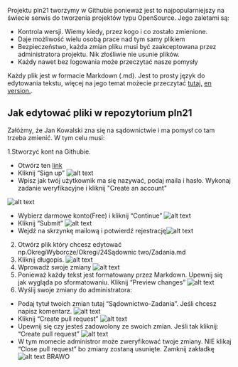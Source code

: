 
Projektu pln21 tworzymy w Githubie  ponieważ jest to najpopularniejszy na świecie serwis do tworzenia projektów typu OpenSource.
Jego zaletami są:
* Kontrola wersji. Wiemy kiedy, przez kogo i co zostało zmienione.
* Daje możliwość wielu osobą prace nad tym samy plikiem 
* Bezpieczeństwo, każda zmian pliku musi być zaakceptowana przez administratora projektu. Nik złośliwie nie usunie plików.
* Każdy nawet bez logowania może przeczytać nasze pomysły


Każdy plik jest w formacie Markdown (.md). Jest to prosty język do edytowania tekstu,
więcej na jego temat możecie przeczytać [tutaj,](https://pl.wikipedia.org/wiki/Markdown) [ en version.]( https://github.com/adam-p/markdown-here/wiki/Markdown-Cheatsheet).

## Jak edytować pliki w repozytorium pln21

Załóżmy, że Jan Kowalski zna się na sądownictwie i ma pomysł co tam trzeba zmienić.
W tym celu musi:

1.Stworzyć kont na Githubie.
* Otwórz ten [link](https://github.com/PartiaLudziNiezaleznych21)
* Kliknij “Sign up” ![alt text](https://github.com/PartiaLudziNiezaleznych21/PLN21/blob/master/pliki/Instrukcja/1rejestracja.PNG)
* Wpisz jak twój użytkownik ma się nazywać, podaj maila i hasło. 
 Wykonaj zadanie weryfikacyjne i kliknij "Create an account" 
 
 ![alt text](https://github.com/PartiaLudziNiezaleznych21/PLN21/blob/master/pliki/Instrukcja/1podajdane.PNG)
* Wybierz darmowe konto(Free) i kliknij “Continue” ![alt text](https://github.com/PartiaLudziNiezaleznych21/PLN21/blob/master/pliki/Instrukcja/2DarmoweKonto.PNG)
* Kliknij “Submit” ![alt text](https://github.com/PartiaLudziNiezaleznych21/PLN21/blob/master/pliki/Instrukcja/3submit.PNG)
* Wejdź na skrzynkę mailową i potwierdź rejestrację![alt text](https://github.com/PartiaLudziNiezaleznych21/PLN21/blob/master/pliki/Instrukcja/4mail.PNG)

2. Otwórz plik który chcesz edytować np.OkregiWyborcze/Okregi/24Sądownic two/Zadania.md
3. Kliknij długopis. ![alt text](https://github.com/PartiaLudziNiezaleznych21/PLN21/blob/master/pliki/Instrukcja/5dlugopis.PNG)
4. Wprowadź swoje zmiany ![alt text](https://github.com/PartiaLudziNiezaleznych21/PLN21/blob/master/pliki/Instrukcja/6pisanie.PNG)
5. Ponieważ każdy tekst jest formatowany przez Markdown. Upewnij się jak wygląda po sformatowaniu. Kliknij “Preview changes”
![alt text](https://github.com/PartiaLudziNiezaleznych21/PLN21/blob/master/pliki/Instrukcja/7preview.PNG)
6. Wyślij swoje zmiany do administratora: 
* Podaj tytuł twoich zmian tutaj “Sądownictwo-Zadania”. Jeśli chcesz napisz komentarz. ![alt text](https://github.com/PartiaLudziNiezaleznych21/PLN21/blob/master/pliki/Instrukcja/8zapisz.PNG)
* Kliknij “Create pull request”  ![alt text](https://github.com/PartiaLudziNiezaleznych21/PLN21/blob/master/pliki/Instrukcja/9pullrequest.PNG)
* Upewnij się czy jesteś zadowolony ze swoich zmian. Jeśli tak kliknij: “Create pull request”  ![alt text](https://github.com/PartiaLudziNiezaleznych21/PLN21/blob/master/pliki/Instrukcja/10final.PNG)
* W tym momecie administror może zweryfikować twoje zmiany. NIE klikaj “Close pull request” bo zmiany zostaną usunięte. Zamknij zakładkę  ![alt text](https://github.com/PartiaLudziNiezaleznych21/PLN21/blob/master/pliki/Instrukcja/11nieZamykaj.PNG)
BRAWO






 
